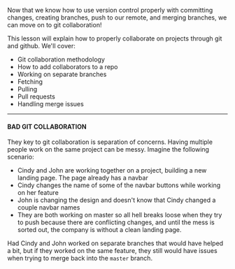 Now that we know how to use version control properly with committing changes, creating branches, push to our remote, and merging branches, we can move on to git collaboration!

  

This lesson will explain how to properly collaborate on projects through git and github. We'll cover:

-   Git collaboration methodology
-   How to add collaborators to a repo
-   Working on separate branches
-   Fetching
-   Pulling
-   Pull requests
-   Handling merge issues

  

----------

  

#### **BAD GIT COLLABORATION**

  

They key to git collaboration is separation of concerns. Having multiple people work on the same project can be messy. Imagine the following scenario:

-   Cindy and John are working together on a project, building a new landing page. The page already has a navbar
-   Cindy changes the name of some of the navbar buttons while working on her feature
-   John is changing the design and doesn't know that Cindy changed a couple navbar names
-   They are both working on master so all hell breaks loose when they try to push because there are conflicting changes, and until the mess is sorted out, the company is without a clean landing page.

  

Had Cindy and John worked on separate branches that would have helped a bit, but if they worked on the same feature, they still would have issues when trying to merge back into the `master` branch.